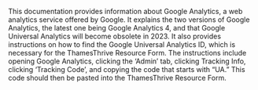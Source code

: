 This documentation provides information about Google Analytics, a web analytics service offered by Google. It explains the two versions of Google Analytics, the latest one being Google Analytics 4, and that Google Universal Analytics will become obsolete in 2023. It also provides instructions on how to find the Google Universal Analytics ID, which is necessary for the ThamesThrive Resource Form. The instructions include opening Google Analytics, clicking the ‘Admin’ tab, clicking Tracking Info, clicking ‘Tracking Code’, and copying the code that starts with “UA.” This code should then be pasted into the ThamesThrive Resource Form.
